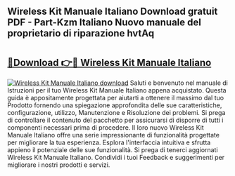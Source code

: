 ## Wireless Kit Manuale Italiano Download gratuit PDF - Part-Kzm Italiano Nuovo manuale del proprietario di riparazione hvtAq

# <h2><a href="http://dfgjzf6.blite.top/?on=Wireless+Kit+Manuale+Italiano">🔗Download 👉🔴 Wireless Kit Manuale Italiano</a></h2>

[![Wireless Kit Manuale Italiano download](https://i.imgur.com/lujVjoI.png)](http://dfgjzf6.blite.top/?on=Wireless+Kit+Manuale+Italiano)
Saluti e benvenuto nel manuale di Istruzioni per il tuo Wireless Kit Manuale Italiano appena acquistato. Questa guida è appositamente progettata per aiutarti a ottenere il massimo dal tuo Prodotto fornendo una spiegazione approfondita delle sue caratteristiche, configurazione, utilizzo, Manutenzione e Risoluzione dei problemi. Si prega di controllare il contenuto del pacchetto per assicurarsi di disporre di tutti i componenti necessari prima di procedere. Il loro nuovo Wireless Kit Manuale Italiano offre una serie impressionante di funzionalità progettate per migliorare la tua esperienza. Esplora l'interfaccia intuitiva e sfrutta appieno il potenziale delle sue funzionalità. Si prega di tenerci aggiornati Wireless Kit Manuale Italiano. Condividi i tuoi Feedback e suggerimenti per migliorare i nostri prodotti e servizi.
